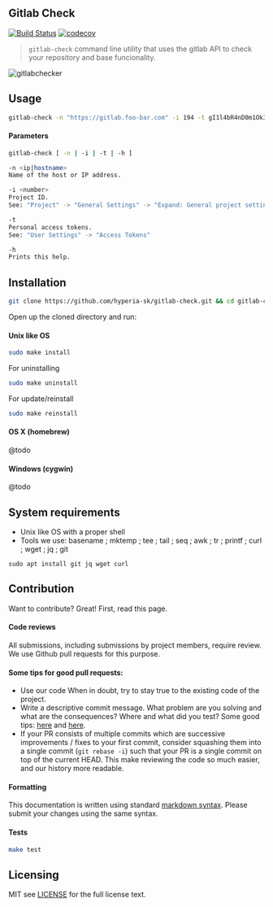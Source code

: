 ## Gitlab Check

[![Build Status](https://travis-ci.org/hyperia-sk/gitlab-check.svg?branch=master)](https://travis-ci.org/hyperia-sk/gitlab-check) [![codecov](https://codecov.io/gh/hyperia-sk/gitlab-check/branch/master/graph/badge.svg)](https://codecov.io/gh/hyperia-sk/gitlab-check)

> `gitlab-check` command line utility that uses the gitlab API to check your repository and base funcionality.

![gitlabchecker](https://user-images.githubusercontent.com/6382002/32325876-0913b9d2-bfd1-11e7-9841-bc5451311e18.png)

## Usage

```bash
gitlab-check -n "https://gitlab.foo-bar.com" -i 194 -t gI1l4bR4nD0m1Ok3nH3r3 
```

#### Parameters

```bash
gitlab-check [ -n | -i | -t | -h ]

-n <ip|hostname>
Name of the host or IP address.

-i <number>
Project ID.
See: "Project" -> "General Settings" -> "Expand: General project settings"

-t
Personal access tokens. 
See: "User Settings" -> "Access Tokens"

-h
Prints this help.
```

## Installation

```bash
git clone https://github.com/hyperia-sk/gitlab-check.git && cd gitlab-check
```

Open up the cloned directory and run:

#### Unix like OS

```bash
sudo make install
```

For uninstalling

```bash
sudo make uninstall
```

For update/reinstall

```bash
sudo make reinstall
```

#### OS X (homebrew)

@todo

#### Windows (cygwin)

@todo


## System requirements

* Unix like OS with a proper shell
* Tools we use: basename ; mktemp ; tee ; tail ; seq ; awk ; tr ; printf ; curl ; wget ; jq ; git

`sudo apt install git jq wget curl`

## Contribution 

Want to contribute? Great! First, read this page.

#### Code reviews

All submissions, including submissions by project members, require review. 
We use Github pull requests for this purpose.

#### Some tips for good pull requests:
* Use our code
  When in doubt, try to stay true to the existing code of the project.
* Write a descriptive commit message. What problem are you solving and what
  are the consequences? Where and what did you test? Some good tips:
  [here](http://robots.thoughtbot.com/5-useful-tips-for-a-better-commit-message)
  and [here](https://www.kernel.org/doc/Documentation/SubmittingPatches).
* If your PR consists of multiple commits which are successive improvements /
  fixes to your first commit, consider squashing them into a single commit
  (`git rebase -i`) such that your PR is a single commit on top of the current
  HEAD. This make reviewing the code so much easier, and our history more
  readable.

#### Formatting

This documentation is written using standard [markdown syntax](https://help.github.com/articles/markdown-basics/). Please submit your changes using the same syntax.

#### Tests

```bash
make test
```

## Licensing
MIT see [LICENSE][] for the full license text.

   [read this page]: https://github.com/hyperia-sk/gitlab-check/blob/master/CONTRIBUTING.md
   [landing page]: https://github.com/hyperia-sk/gitlab-check
   [LICENSE]: https://github.com/hyperia-sk/gitlab-check/blob/master/LICENSE


